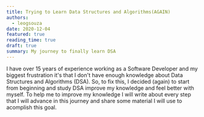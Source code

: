```yaml
---
title: Trying to Learn Data Structures and Algorithms(AGAIN)
authors: 
  - leogsouza
date: 2020-12-04
featured: true
reading_time: true
draft: true
summary: My journey to finally learn DSA
---
```


I have over 15 years of experience working as a Software Developer and my biggest frustration it's that I don't have enough knowledge about Data Structures and Algorithms (DSA). So, to fix this, I decided (again) to start from beginning and study DSA improve my knowledge and feel better with myself. To help me to improve my knowledge I will write about every step that I will advance in this journey and share some material I will use to acomplish this goal. 